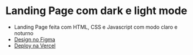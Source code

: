 # Landing Page com dark e light mode
- Landing Page feita com HTML, CSS e Javascript com modo claro e noturno
- [Design no Figma](https://www.figma.com/file/zFYx3jJQGfSCubvCkcqn3x/Water?node-id=16%3A62&t=i8nD8h3atLe4EWfA-1)
- [Deploy na Vercel](https://dark-light-one.vercel.app)
